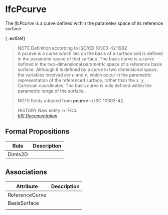 IfcPcurve
=========
The _IfcPcurve_ is a curve defined within the parameter space of its reference
surface.  
  
{ .extDef}  
> NOTE  Definition according to ISO/CD 10303-42:1992  
> A pcurve is a curve which lies on the basis of a surface and is defined in
> the parameter space of that surface. The basis curve is a curve defined in
> the two-dimensional parametric space of a reference basis surface. Although
> it is defined by a curve in two dimensional space, the variables involved
> are _u_ and _v_, which occur in the parametric representation of the
> referenced surface, rather than the _x_, _y_, Cartesian coordinates. The
> basis curve is only defined within the parametric range of the surface.  
  
> NOTE  Entity adapted from **pcurve** in ISO 10303-42.  
  
> HISTORY  New entity in IFC4.  
[ _bSI
Documentation_](https://standards.buildingsmart.org/IFC/DEV/IFC4_2/FINAL/HTML/schema/ifcgeometryresource/lexical/ifcpcurve.htm)


Formal Propositions
-------------------
| Rule    | Description   |
|---------|---------------|
| DimIs2D |               |

Associations
------------
| Attribute      | Description   |
|----------------|---------------|
| ReferenceCurve |               |
| BasisSurface   |               |
|                |               |

